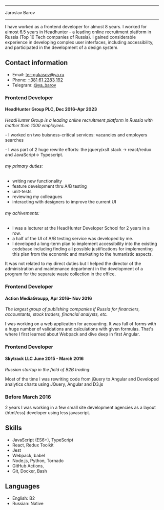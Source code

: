 ___
Jaroslav Barov
___

I have worked as a frontend developer for almost 8 years. I worked for almost 6.5 years in Headhunter - a leading online recruitment platform in Russia (Top 10 Tech companies of Russia). I gained considerable experience in developing complex user interfaces, including accessibility, and participated in the development of a design system. 

## Contact information

* Email: [ter-gukasov@ya.ru](mailto:ter-gukasov@ya.ru)
* Phone: [+381 61 2283 192](call:+381612283192) 
* Telegram: [@ya_barov](https://t.me/ya_barov)



### Frontend Developer
####  HeadHunter Group PLC, Dec 2016–Apr 2023
_HeadHunter Group is a leading online recruitment platform in Russia with mother then 1000 employees._

\- I worked on two buisness-critical services: vacancies and employers searches

\- I was part of 2 huge rewrite efforts: the jquery/xslt stack -> react/redux and JavaScript-> Typescript.

###### my primary duties:

- writing new functionality
- feature development thru A/B testing
- unit-tests
- reviewing my colleagues
- interacting with designers to improve the current UI


###### my achivements:
- I was a lecturer at the HeadHunter Developer School for 2 years in a row.
- a half of the UI of A/B testing service was developed by me.
- I developed a long-term plan to implement accessibility into the existing codebase including finding all possible justifications for implementing this plan from the economic and marketing to the humanistic aspects.

It was not related to my direct duties but I helped the director of the administration and maintenance department in the development of a program for the separate waste collection in the office.



### Frontend Developer
####  Action MediaGroupp, Apr 2016– Nov 2016
_The largest group of publishing companies if Russia for financiers, accountants, stock traders, financial analysts, etc._

I was working on a web application for accounting. It was full of forms with a huge number of validations and calculations with given formulas. That's where I first learned about  Webpack and dive deep in first Angular.



### Frontend Developer
#### Skytrack LLC June 2015 - March 2016
_Russian startup in the field of B2B trading_

Most of the time I was rewriting code from jQuery to Angular and Developed analytics charts using JQuery, Angular and  D3.js



### Before March 2016
2 years I was working in a few small site development agencies as a layout (html/css) developer using less javascript.


## Skills

* JavaScript (ES6+), TypeScript
* React, Redux Toolkit
* Jest
* Webpack, babel
* Node.js, Python, Tornado
* GitHub Actions,
* Git, Docker, Bash

## Languages

* English: B2 
* Russian: Native


